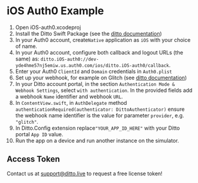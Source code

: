 # iOS Auth0 Example

1. Open iOS-auth0.xcodeproj
2. Install the Ditto Swift Package (see the [ditto documentation](https://docs.ditto.live/installation/ios))
3. In your Auth0 account, create`Native` application as `iOS` with your choice of name.
4. In your Auth0 account, configure both callback and logout URLs (the same) as:
    `ditto.iOS-auth0://dev-yde4hme57nj5emiw.us.auth0.com/ios/ditto.iOS-auth0/callback`.
5. Enter your Auth0 `ClientId` and `Domain` credentials in `Auth0.plist`
6. Set up your webhook, for example on Glitch (see [ditto   documentation](https://docs.ditto.live/ios/common/security/authentication))
7. In your Ditto account portal, in the section `Authentication Mode & Webhook Settings`, select
    `with authentication`. In the provided fields add a webhook `Name` identifier and webhook `URL`.
8. In `ContentView.swift`, in `AuthDelegate` method `authenticationRequired(authenticator: DittoAuthenticator)` 
    ensure the webhook name identifier is the value for parameter `provider`, e.g. `"glitch"`.
9. In Ditto.Config extension replace`"YOUR_APP_ID_HERE"` with your Ditto portal `App ID` value.
5. Run the app on a device and run another instance on the simulator.

## Access Token

Contact us at [support@ditto.live](support@ditto.live) to request a free license token!
